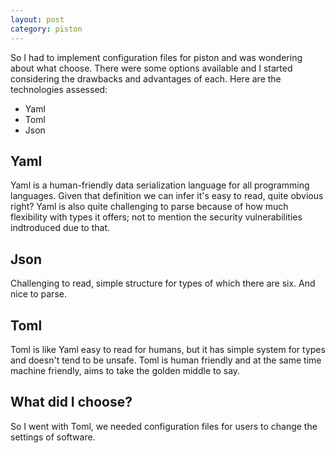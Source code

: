 ```yaml
---
layout: post
category: piston
---
```


So I had to implement configuration files for piston and was wondering about what choose.
There were some options available and I started considering the drawbacks and advantages of each.
Here are the technologies assessed:
- Yaml
- Toml
- Json

## Yaml
Yaml is a human-friendly data serialization language for all programming languages. 
Given that definition we can infer it's easy to read, quite obvious right?
Yaml is also quite challenging to parse because of how much flexibility with types it offers;
not to mention the security vulnerabilities indtroduced due to that.

## Json
Challenging to read, simple structure for types of which there are six. And nice to parse.

## Toml
Toml is like Yaml easy to read for humans, but it has simple system for types and doesn't tend to be unsafe.
Toml is human friendly and at the same time machine friendly, aims to take the golden middle to say.

## What did I choose?
So I went with Toml, we needed configuration files for users to change the settings of software.
